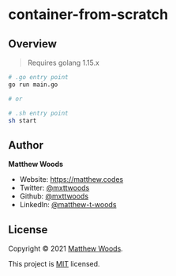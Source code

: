 # container-from-scratch 

## Overview

> Requires golang 1.15.x

```bash
# .go entry point
go run main.go

# or

# .sh entry point
sh start
```

## Author

**Matthew Woods**

- Website: https://matthew.codes
- Twitter: [@mxttwoods](https://twitter.com/mxttwoods)
- Github: [@mxttwoods](https://github.com/mxttwoods)
- LinkedIn: [@matthew-t-woods](https://linkedin.com/in/matthew-t-woods)

## License

Copyright © 2021 [Matthew Woods](https://github.com/mxttwoods).

This project is [MIT](LICENSE) licensed.
